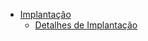 - [Implantação](/implantacao/index.md)
  - [Detalhes de Implantação](./implantacao/documento-de-implantacao.md)
